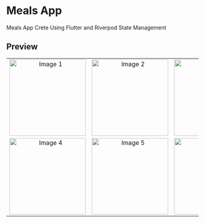 # Meals App

Meals App Crete Using Flutter and Riverpod State Management


## Preview
<table>
  <tr>
    <td align="center"><img src="https://github.com/mhaidar10/meals_app/assets/72262185/2a4e4af5-9090-4aa6-bca6-9de6b8c54919" width="200px" alt="Image 1"></td>
    <td align="center"><img src="https://github.com/mhaidar10/meals_app/assets/72262185/11e22af0-b916-49ba-9819-ab0f082dcfd5" width="200px" alt="Image 2"></td>
    <td align="center"><img src="https://github.com/mhaidar10/meals_app/assets/72262185/e3a82ad1-c4ab-4cb3-b180-612b49bb5618" width="200px" alt="Image 3"></td>
  </tr>

  <tr>
    <td align="center"><img src="https://github.com/mhaidar10/meals_app/assets/72262185/93bc1982-d0e2-4fb3-9563-fd9751fdde6c" width="200px" alt="Image 4"></td>
    <td align="center"><img src="https://github.com/mhaidar10/meals_app/assets/72262185/3c5a83ab-f335-450b-b70b-9b805e7c4f31" width="200px" alt="Image 5"></td>
    <td align="center"><img src="https://github.com/mhaidar10/meals_app/assets/72262185/9a3cb352-e62a-4e28-9601-1bfeed0094e3" width="200px" alt="Image 6"></td>
  </tr>
</table>


